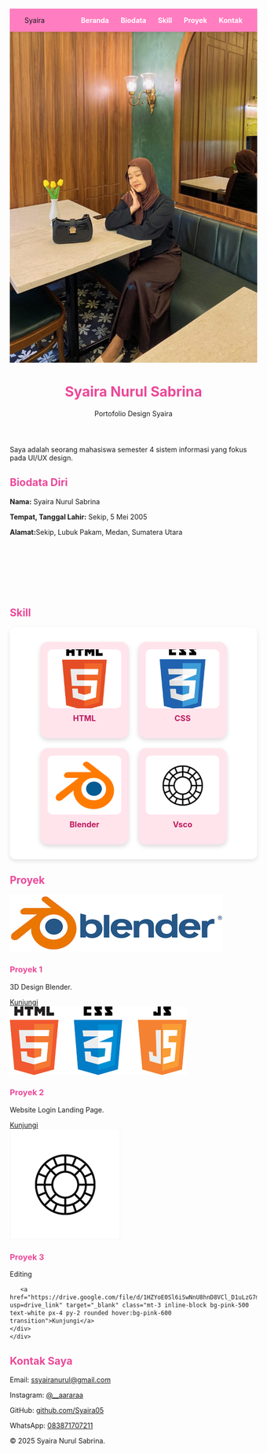 <!DOCTYPE html>
<html lang="id">
<head>
  <meta charset="UTF-8" />
  <meta name="viewport" content="width=device-width, initial-scale=1.0" />
  <title>Portofolio Syaira</title>
  <script src="https://cdn.tailwindcss.com"></script>
  <link href="https://unpkg.com/aos@next/dist/aos.css" rel="stylesheet" />
  <script src="https://unpkg.com/rellax/rellax.min.js"></script>
  <style>
    html {
      scroll-behavior: smooth;
    }
    :root {
      --theme-color: #ec4899;
    }
    .theme-text { color: var(--theme-color); }
    .theme-bg { background-color: var(--theme-color); }


    body {
      font-family: Arial, sans-serif;
      background: linear-gradient(to bottom, #ffebf7, #ff8dce); 
      margin: 0;
      padding: 0;
    }

    .navbar {
      background-color: #ff7dc0;
      padding: 15px 30px;
      display: flex;
      justify-content: space-between;
      align-items: center;
      position: sticky;
      top: 0;
      z-index: 1000;
      box-shadow: 0 2px 6px rgba(0,0,0,0.1);
    }

    .navbar a {
      color: white;
      margin-left: 20px;
      font-weight: bold;
      text-decoration: none;
      transition: color 0.3s;
    }

    .navbar a:hover {
      color: #fef3f7;
    }

    .skills-box {
      display: flex;
      gap: 20px;
      flex-wrap: wrap;
      justify-content: center;
      background-color: #ffffff;
      padding: 30px;
      border-radius: 12px;
      box-shadow: 0 4px 8px rgba(0,0,0,0.1);
    }

    .skill-item {
      width: 150px;
      background-color: #ffe4ec;
      border-radius: 16px;
      overflow: hidden;
      transition: transform 0.3s ease, background-color 0.3s ease;
      cursor: pointer;
      display: flex;
      flex-direction: column;
      align-items: center;
      box-shadow: 0 4px 10px rgba(0, 0, 0, 0.15);
      padding: 15px;
    }

    .skill-item:hover {
      background-color: #f9a8d4;
      transform: scale(1.08);
    }

    .skill-item img {
      width: 100%;
      height: 120px;
      object-fit: cover;
      border-radius: 10px;
      transition: transform 0.3s ease;
    }

    .skill-item:hover img {
      transform: scale(1.05);
    }

    .skill-item p {
      margin-top: 10px;
      font-weight: bold;
      color: #be185d;
      font-size: 16px;
    }

    .skill-item.clicked {
      background-color: #64ffda;
      transform: scale(1.1);
    }
    #proyek {
  padding-top: 100px;
}
#skill{
    padding-top: 100px;
}
  </style>
</head>
<body class="text-gray-800">

  <!-- Navbar -->
  <nav class="navbar">
    <div class="text-white font-bold text-xl">Syaira</div>
    <div>
      <a href="#beranda">Beranda</a>
      <a href="#tentang">Biodata</a>
      <a href="#skill">Skill</a>
      <a href="#proyek">Proyek</a>
      <a href="#kontak">Kontak</a>
    </div>
  </nav>

  <!-- Header -->
  <header id="beranda" class="text-center py-20" data-aos="fade-up">
    <div class="rellax flex flex-col items-center" data-rellax-speed="-3">
      <img src="fotoku.jpg" alt="Foto Profil" class="w-36 h-36 object-cover rounded-full shadow-lg border-4 border-white mb-6" />
      <h1 class="text-5xl font-extrabold theme-text">Syaira Nurul Sabrina</h1>
      <p class="text-xl mt-4 text-pink-800">Portofolio Design Syaira</p>
    </div>
  </header>

  <!-- Tentang Saya -->
  <section id="tentang" class="max-w-4xl mx-auto px-6 py-10" data-aos="fade-up">
    <p class="bg-white p-6 rounded-xl shadow-md">
      Saya adalah seorang mahasiswa semester 4 sistem informasi yang fokus pada UI/UX design.
    </p>
  </section>

  <!-- Data Diri -->
  <section class="max-w-4xl mx-auto px-6 py-10" data-aos="fade-up">
    <h2 class="text-3xl font-bold mb-4 theme-text">Biodata Diri </h2>
    <div class="bg-white p-6 rounded-xl shadow-md space-y-3">
      <p><strong>Nama:</strong> Syaira Nurul Sabrina</p>
      <p><strong>Tempat, Tanggal Lahir:</strong> Sekip, 5 Mei 2005</p>
      <p><strong>Alamat:</strong>Sekip, Lubuk Pakam, Medan, Sumatera Utara</p>
    </div>
  </section>

  <!-- Skill -->
  <section id="skill" class="max-w-4xl mx-auto px-6 py-10" data-aos="fade-up">
    <h2 class="text-3xl font-bold mb-4 theme-text">Skill</h2>
    <div class="skills-box">
      <div class="skill-item" onclick="skillClicked('HTML', event)" data-aos="zoom-in">
        <img src="gambar html 1.png" alt="HTML">
        <p>HTML</p>
      </div>
      <div class="skill-item" onclick="skillClicked('CSS', event)" data-aos="zoom-in">
        <img src="css 2.png" alt="CSS">
        <p>CSS</p>
      </div>
      <div class="skill-item" onclick="skillClicked('Blender', event)" data-aos="zoom-in">
        <img src="blender 2.png" alt="Blender">
        <p>Blender</p>
      </div>
      <div class="skill-item" onclick="skillClicked('Vsco', event)" data-aos="zoom-in">
        <img src="vsco.png" alt="Vsco">
        <p>Vsco</p>
      </div>
    </div>
  </section>

  <!-- Proyek -->
  <section id="proyek" class="max-w-4xl mx-auto px-6 py-10" data-aos="fade-up">
    <h2 class="text-3xl font-bold mb-4 theme-text">Proyek</h2>
    <div class="grid grid-cols-1 md:grid-cols-2 gap-6">
      <div class="bg-white rounded-xl shadow-md p-4 hover:scale-105 transform transition">
        <img src="gambar blender.png" alt="Proyek 1" class="rounded mb-4">
        <h3 class="text-xl font-semibold theme-text">Proyek 1</h3>
        <p>3D Design Blender.</p>
        <a href="https://drive.google.com/file/d/1WhYPoJ0KQQDIRKVEqcsgMNIW37mUYUqQ/view?usp=sharing" target="_blank" class="mt-3 inline-block bg-pink-500 text-white px-4 py-2 rounded hover:bg-pink-600 transition">Kunjungi</a>
      </div>
      <div class="bg-white rounded-xl shadow-md p-4 hover:scale-105 transform transition">
        <img src="gambar html 2.png" alt="Proyek 2" class="rounded mb-4">
        <h3 class="text-xl font-semibold theme-text">Proyek 2</h3>
        <p>Website Login Landing Page.</p>
        <a href="https://drive.google.com/file/d/1V3rV1XtNzQLSPFBqhsd8ClaMVXzIrUBj/view?usp=sharing" target="_blank" class="mt-3 inline-block bg-pink-500 text-white px-4 py-2 rounded hover:bg-pink-600 transition">Kunjungi</a>
      </div>
      <div class="bg-white rounded-xl shadow-md p-4 hover:scale-105 transform transition">
        <img src="vsco.png" alt="Vsco" class="mx-auto mb-4 w-32 h-32 object-contain">
        <h3 class="text-xl font-semibold theme-text">Proyek 3</h3>
        <p>Editing</p>

       <a href="https://drive.google.com/file/d/1HZYoE0Sl6iSwNnU8hnD8VCl_D1uLzG7m/view?usp=drive_link" target="_blank" class="mt-3 inline-block bg-pink-500 text-white px-4 py-2 rounded hover:bg-pink-600 transition">Kunjungi</a>
    </div>
    </div>
  </section>

  <!-- Kontak -->
  <section id="kontak" class="max-w-4xl mx-auto px-6 py-10" data-aos="fade-up">
    <h2 class="text-3xl font-bold mb-4 theme-text">Kontak Saya</h2>
    <div class="bg-white p-6 rounded-xl shadow-md space-y-2">
      <p>Email: <a href="mailto:ssyairanurul@gmail.com" class="text-blue-500 hover:underline">ssyairanurul@gmail.com</a></p>
      <p>Instagram: <a href="https://www.instagram.com/__aararaa" target="_blank" class="text-blue-500 hover:underline">@__aararaa</a></p>
      <p>GitHub: <a href="https://github.com/Syaira05" target="_blank" class="text-blue-500 hover:underline">github.com/Syaira05</a></p>
      <p>WhatsApp: <a href="tel:083871707211" class="text-blue-500 hover:underline">083871707211</a></p>
    </div>
  </section>

  <!-- Footer -->
  <footer class="text-center py-10 text-gray-600">
    &copy; 2025 Syaira Nurul Sabrina.
  </footer>

  <!-- Script -->
  <script src="https://unpkg.com/aos@next/dist/aos.js"></script>
  <script>
    AOS.init({ once: true, duration: 1000 });
    new Rellax('.rellax');
    function skillClicked(skillName, event) {
      const items = document.querySelectorAll('.skill-item');
      items.forEach(item => item.classList.remove('clicked'));
      event.currentTarget.classList.add('clicked');
      setTimeout(() => {
        event.currentTarget.classList.remove('clicked');
      }, 300);
      alert(`Kamu mengklik skill: ${skillName}`);
    }
  </script>

</body>
</html>
